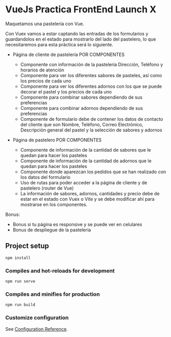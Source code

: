 # VueJs Practica FrontEnd Launch X

Maquetamos una pastelería con Vue.

Con Vuex vamos a estar captando las entradas de los formularios y guardandolos en el estado para mostrarlo del lado del pastelero, lo que necesitaremos para esta práctica será lo siguiente.

* Página de cliente de pastelería POR COMPONENTES
  * Componente con información de la pastelería Dirección, Teléfono y horarios de atención
  * Componente para ver los diferentes sabores de pasteles, así como los precios de cada uno
  * Componente para ver los diferentes adornos con los que se puede decorar el pastel y los precios de cada uno
  * Componente para combinar sabores dependiendo de sus preferencias
  * Componente para combinar adornos dependiendo de sus preferencias
  * Componente de formulario debe de contener los datos de contacto del cliente que son Nombre, Teléfono, Correo Electrónico, Descripción general del pastel y la selección   de sabores y adornos

* Página de pastelero POR COMPONENTES
  * Componente de información de la cantidad de sabores que le quedan para hacer los pasteles
  * Componente de información de la cantidad de adornos que le quedan para hacer los pasteles
  * Componente donde aparezcan los pedidos que se han realizado con los datos del formulario
  * Uso de rutas para poder acceder a la página de cliente y de pastelero (router de Vue)
  * La información de sabores, adornos, cantidades y precio debe de estar en el estado con Vuex o Vite y se debe modificar ahí para mostrarse en los componentes.

Bonus:
  * Bonus si tu página es responsive y se puede ver en celulares
  * Bonus de despliegue de la pastelería


## Project setup
```
npm install
```

### Compiles and hot-reloads for development
```
npm run serve
```

### Compiles and minifies for production
```
npm run build
```

### Customize configuration
See [Configuration Reference](https://cli.vuejs.org/config/).
